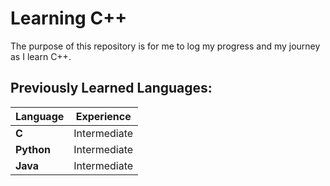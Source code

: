 # Learning C++
The purpose of this repository is for me to log my progress and my journey as I learn C++.

## Previously Learned Languages:
Language | Experience
-------- | ----------
**C** | Intermediate
**Python** | Intermediate
**Java** | Intermediate